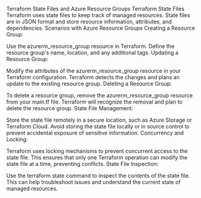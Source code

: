 Terraform State Files and Azure Resource Groups
Terraform State Files
Terraform uses state files to keep track of managed resources.
State files are in JSON format and store resource information, attributes, and dependencies.
Scenarios with Azure Resource Groups
Creating a Resource Group:

Use the azurerm_resource_group resource in Terraform.
Define the resource group's name, location, and any additional tags.
Updating a Resource Group:

Modify the attributes of the azurerm_resource_group resource in your Terraform configuration.
Terraform detects the changes and plans an update to the existing resource group.
Deleting a Resource Group:

To delete a resource group, remove the azurerm_resource_group resource from your main.tf file.
Terraform will recognize the removal and plan to delete the resource group.
State File Management:

Store the state file remotely in a secure location, such as Azure Storage or Terraform Cloud.
Avoid storing the state file locally or in source control to prevent accidental exposure of sensitive information.
Concurrency and Locking:

Terraform uses locking mechanisms to prevent concurrent access to the state file.
This ensures that only one Terraform operation can modify the state file at a time, preventing conflicts.
State File Inspection:

Use the terraform state command to inspect the contents of the state file.
This can help troubleshoot issues and understand the current state of managed resources.
